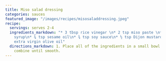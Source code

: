 ```yaml
---
title: Miso salad dressing
categories: sauces
featured_image: "/images/recipes/misosaladdressing.jpeg"
recipe:
  servings: serves 2-4
  ingredients_markdown: "* 3 tbsp rice vinegar \n* 2 tsp miso paste \n* 2 tsp maple
    syrup\n* ¾ tsp sesame oil\n* ¾ tsp soy sauce\n* ½ tsp Dijon mustard\n* 4 tbsp
    extra virgin olive oil"
  directions_markdown: 1. Place all of the ingredients in a small bowl and whisk to
    combine until smooth.
---
```

